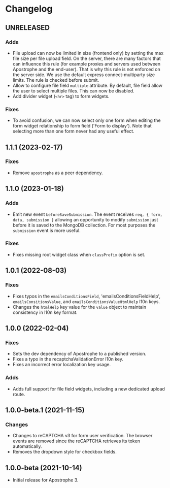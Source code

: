 # Changelog

## UNRELEASED

### Adds

* File upload can now be limited in size (frontend only) by setting the max file size per file upload field.
On the server, there are many factors that can influence this rule (for example proxies and servers used 
between Apostrophe and the end-user). That is why this rule is not enforced on the server side.
We use the default express connect-multiparty size limits. The rule is checked before submit.
* Allow to configure file field `multiple` attribute. By default, file field allow the user to select multiple files.
This can now be disabled.
* Add divider widget (`<hr>` tag) to form widgets.

### Fixes

* To avoid confusion, we can now select only one form when editing the form widget relationship to form field ('Form to display'). Note that selecting more than one form never had any useful effect.

## 1.1.1 (2023-02-17)

### Fixes

* Remove `apostrophe` as a peer dependency.

## 1.1.0 (2023-01-18)

### Adds

* Emit new event `beforeSaveSubmission`. The event receives `req, { form, data, submission }` allowing an opportunity to modify `submission` just before it is saved to the MongoDB collection. For most purposes the `submission` event is more useful.

### Fixes

* Fixes missing root widget class when `classPrefix` option is set.

## 1.0.1 (2022-08-03)

### Fixes

* Fixes typos in the `emailsConditionsField`, 'emailsConditionsFieldHelp', `emailsConsitionsValue`, and `emailsConditionsValueHtmlHelp` l10n keys.
* Changes the `htmlHelp` key value for the `value` object to maintain consistency in l10n key format.

## 1.0.0 (2022-02-04)

### Fixes

* Sets the dev dependency of Apostrophe to a published version.
* Fixes a typo in the recaptchaValidationError l10n key.
* Fixes an incorrect error localization key usage.

### Adds

* Adds full support for file field widgets, including a new dedicated upload route.

## 1.0.0-beta.1 (2021-11-15)

### Changes

* Changes to reCAPTCHA v3 for form user verification. The browser events are removed since the reCAPTCHA retrieves its token automatically.
* Removes the dropdown style for checkbox fields.

## 1.0.0-beta (2021-10-14)

* Initial release for Apostrophe 3.
